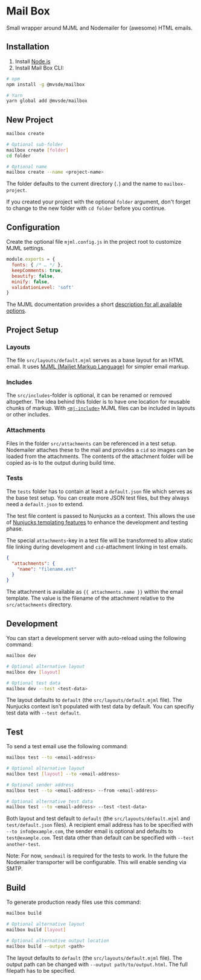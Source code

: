 # Mail Box

Small wrapper around MJML and Nodemailer for (awesome) HTML emails.


## Installation

1. Install [Node.js](https://nodejs.org)
2. Install Mail Box CLI:

```bash
# npm
npm install -g @mvsde/mailbox

# Yarn
yarn global add @mvsde/mailbox
```


## New Project

```bash
mailbox create

# Optional sub-folder
mailbox create [folder]
cd folder

# Optional name
mailbox create --name <project-name>
```

The folder defaults to the current directory (`.`) and the name to `mailbox-project`.

If you created your project with the optional `folder` argument, don't forget to change to the new folder with `cd folder` before you continue.


## Configuration

Create the optional file `mjml.config.js` in the project root to customize MJML settings.

```js
module.exports = {
  fonts: { /* … */ },
  keepComments: true,
  beautify: false,
  minify: false,
  validationLevel: 'soft'
}
```

The MJML documentation provides a short [description for all available options](https://mjml.io/documentation/#inside-node-js).


## Project Setup

### Layouts

The file `src/layouts/default.mjml` serves as a base layout for an HTML email. It uses [MJML (Mailjet Markup Language)](https://mjml.io/documentation/) for simpler email markup.

### Includes

The `src/includes`-folder is optional, it can be renamed or removed altogether. The idea behind this folder is to have one location for reusable chunks of markup. With [`<mj-include>`](https://mjml.io/documentation/#mj-include) MJML files can be included in layouts or other includes.

### Attachments

Files in the folder `src/attachments` can be referenced in a test setup. Nodemailer attaches these to the mail and provides a `cid` so images can be loaded from the attachments. The contents of the attachment folder will be copied as-is to the output during build time.

### Tests

The `tests` folder has to contain at least a `default.json` file which serves as the base test setup. You can create more JSON test files, but they always need a `default.json` to extend.

The test file content is passed to Nunjucks as a context. This allows the use of [Nunjucks templating features](https://mozilla.github.io/nunjucks/templating.html) to enhance the development and testing phase.

The special `attachments`-key in a test file will be transformed to allow static file linking during development and `cid`-attachment linking in test emails.

```json
{
  "attachments": {
    "name": "filename.ext"
  }
}
```

The attachment is available as `{{ attachments.name }}` within the email template. The value is the filename of the attachment relative to the `src/attachments` directory.


## Development

You can start a development server with auto-reload using the following command:

```bash
mailbox dev

# Optional alternative layout
mailbox dev [layout]

# Optional test data
mailbox dev --test <test-data>
```

The layout defaults to `default` (the `src/layouts/default.mjml` file). The Nunjucks context isn't populated with test data by default. You can specifiy test data with `--test default`.


## Test

To send a test email use the following command:

```bash
mailbox test --to <email-address>

# Optional alternative layout
mailbox test [layout] --to <email-address>

# Optional sender address
mailbox test --to <email-address> --from <email-address>

# Optional alternative test data
mailbox test --to <email-address> --test <test-data>
```

Both layout and test default to `default` (the `src/layouts/default.mjml` and `test/default.json` files). A recipient email address has to be specified with `--to info@example.com`, the sender email is optional and defaults to `test@example.com`. Test data other than default can be specified with `--test another-test`.

Note: For now, `sendmail` is required for the tests to work. In the future the Nodemailer transporter will be configurable. This will enable sending via SMTP.


## Build

To generate production ready files use this command:

```bash
mailbox build

# Optional alternative layout
mailbox build [layout]

# Optional alternative output location
mailbox build --output <path>
```

The layout defaults to `default` (the `src/layouts/default.mjml` file). The output path can be changed with `--output path/to/output.html`. The full filepath has to be specified.
